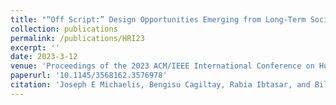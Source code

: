 ```yaml
---
title: "“Off Script:” Design Opportunities Emerging from Long-Term Social Robot Interactions In-the-Wild"
collection: publications
permalink: /publications/HRI23
excerpt: ''
date: 2023-3-12
venue: 'Proceedings of the 2023 ACM/IEEE International Conference on Human-Robot Interaction (HRI '23)'
paperurl: '10.1145/3568162.3576978'
citation: 'Joseph E Michaelis, Bengisu Cagiltay, Rabia Ibtasar, and Bilge Mutlu. 2023 (in press). “Off Script:” Design Opportunities Emerging from Long-Term Social Robot Interactions In-the-Wild. Proceedings of the 2023 ACM/IEEE International Conference on Human-Robot Interaction (HRI '23). Association for Computing Machinery, New York, NY, USA'
---
```


<!-- [Download paper here](https://www.researchgate.net/profile/Christine-Lee-72/publication/358689687_The_Unboxing_Experience_Exploration_and_Design_of_Initial_Interactions_Between_Children_and_Social_Robots/links/6213c5d86c472329dcfb82d4/The-Unboxing-Experience-Exploration-and-Design-of-Initial-Interactions-Between-Children-and-Social-Robots.pdf) -->
